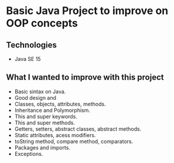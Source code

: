 # Basic Java Project to improve on OOP concepts

## Technologies
- Java SE 15

##  What I wanted to improve with this project
- Basic sintax on Java.
- Good design and 
- Classes, objects, attributes, methods.
- Inheritance and Polymorphism.
- This and super keywords.
- This and super methods.
- Getters, setters, abstract classes, abstract methods.
- Static attributes, acess modifiers.
- toString method, compare method, comparators.
- Packages and imports.
- Exceptions.
